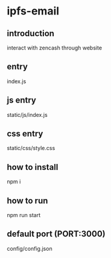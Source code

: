 # ipfs-email

## introduction 
  interact with zencash through website

## entry
  index.js

## js entry
  static/js/index.js

## css entry
  static/css/style.css

## how to install
  npm i

## how to run
  npm run start

## default port (PORT:3000)
  config/config.json

